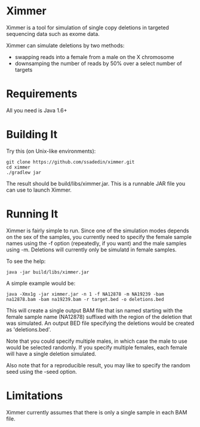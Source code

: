Ximmer
======

Ximmer is a tool for simulation of single copy deletions in targeted sequencing data 
such as exome data.

Ximmer can simulate deletions by two methods:

  * swapping reads into a female from a male on the X chromosome
  * downsamping the number of reads by 50% over a select number of targets

Requirements
============

All you need is Java 1.6+

Building It
===========

Try this (on Unix-like environments):

    git clone https://github.com/ssadedin/ximmer.git
    cd ximmer
    ./gradlew jar

The result should be build/libs/ximmer.jar. This is a runnable JAR file you can use to launch Ximmer.

Running It
===========

Ximmer is fairly simple to run. Since one of the simulation modes depends on the sex of the samples, 
you currently need to specify the female sample names using the -f option (repeatedly, if you want) and 
the male samples using -m. Deletions will currently only be simulatd in female samples.

To see the help:

    java -jar build/libs/ximmer.jar

A simple example would be:

    java -Xmx1g -jar ximmer.jar -n 1 -f NA12878 -m NA19239 -bam na12878.bam -bam na19239.bam -r target.bed -o deletions.bed 

This will create a single output BAM file that isn named starting with
the female sample name (NA12878) suffixed with the region of the deletion that was 
simulated. An output BED file specifying the deletions would be created as 'deletions.bed'.

Note that you could specify multiple males, in which case the male to use would be selected 
randomly. If you specify multiple females, each female will have a single deletion simulated.

Also note that for a reproducible result, you may like to specify the random seed using the 
-seed option.

Limitations
===========

Ximmer currently assumes that there is only a single sample in each BAM file. 
